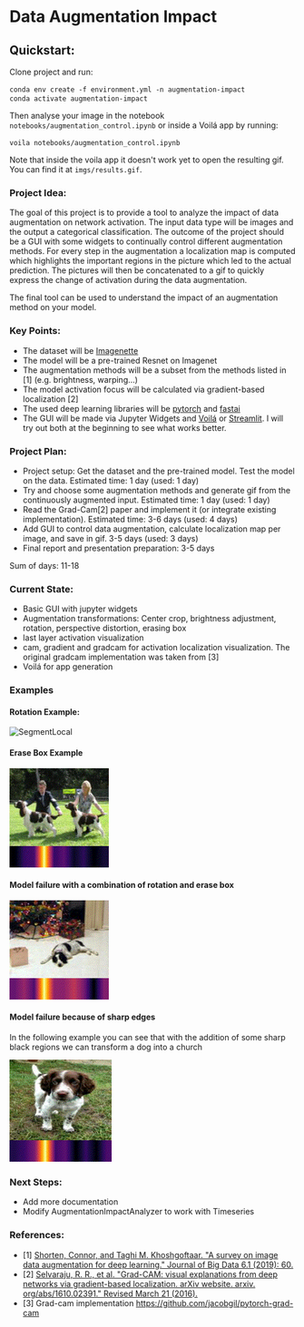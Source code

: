 # Data Augmentation Impact

## Quickstart:
Clone project and run:
```
conda env create -f environment.yml -n augmentation-impact
conda activate augmentation-impact
```
Then analyse your image in the notebook `notebooks/augmentation_control.ipynb` 
or inside a Voilá app by running:
```
voila notebooks/augmentation_control.ipynb
```
Note that inside the voila app it doesn't work yet to open the resulting gif. You can find it at `imgs/results.gif`.

### Project Idea:
The goal of this project is to provide a tool to analyze the impact of data augmentation on network activation. The input data type will be images and the output a categorical classification. The outcome of the project should be a GUI with some widgets to continually control different augmentation methods. For every step in the augmentation a localization map is computed which highlights the important regions in the picture which led to the actual prediction. The pictures will then be concatenated to a gif to quickly express the change of activation during the data augmentation. 

The final tool can be used to understand the impact of an augmentation method on your model. 

### Key Points:

- The dataset will be [Imagenette](https://github.com/fastai/imagenette])
- The model will be a pre-trained Resnet on Imagenet 
- The augmentation methods will be a subset from the methods listed in [1] (e.g. brightness, warping...)
- The model activation focus will be calculated via gradient-based localization [2]
- The used deep learning libraries will be [pytorch](https://github.com/pytorch/pytorch) and [fastai](https://github.com/fastai/fastai)
- The GUI will be made via Jupyter Widgets and [Voilá](https://github.com/voila-dashboards/voila) or [Streamlit](https://github.com/streamlit/streamlit). I will try out both at the beginning to see what works better. 

### Project Plan:
- Project setup: Get the dataset and the pre-trained model. Test the model on the data. Estimated time: 1 day (used: 1 day)
- Try and choose some augmentation methods and generate gif from the continuously augmented input. Estimated time: 1 day (used: 1 day)
- Read the Grad-Cam[2] paper and implement it (or integrate existing implementation). Estimated time: 3-6 days (used: 4 days)
- Add GUI to control data augmentation, calculate localization map per image, and save in gif. 3-5 days (used: 3 days)
- Final report and presentation preparation: 3-5 days

Sum of days: 11-18


### Current State:
- Basic GUI with jupyter widgets
- Augmentation transformations: Center crop, brightness adjustment, rotation, perspective distortion, erasing box
- last layer activation visualization
- cam, gradient and gradcam for activation localization visualization. The original gradcam implementation was taken from [3]
- Voilá for app generation


### Examples
#### Rotation Example:
![SegmentLocal](imgs/rotation_example.gif "rotation_example")

#### Erase Box Example
![SegmentLocal](imgs/erase_example_2.gif "erase_example_2")

#### Model failure with a combination of rotation and erase box
![SegmentLocal](imgs/erase_rotation_example_1.gif "erase_rotation_example_1")

#### Model failure because of sharp edges
In the following example you can see that with the addition of some sharp black regions we can transform a dog into a church

![SegmentLocal](imgs/dog_to_church.gif "dog_to_church")


### Next Steps:
- Add more documentation
- Modify AugmentationImpactAnalyzer to work with Timeseries

### References:
- [1] [Shorten, Connor, and Taghi M. Khoshgoftaar. "A survey on image data augmentation for deep learning." Journal of Big Data 6.1 (2019): 60.](https://link.springer.com/article/10.1186/s40537-019-0197-0)
- [2] [Selvaraju, R. R., et al. "Grad-CAM: visual explanations from deep networks via gradient-based localization. arXiv website. arxiv. org/abs/1610.02391." Revised March 21 (2016).](https://arxiv.org/pdf/1610.02391.pdf)
- [3] Grad-cam implementation https://github.com/jacobgil/pytorch-grad-cam
```python

```
